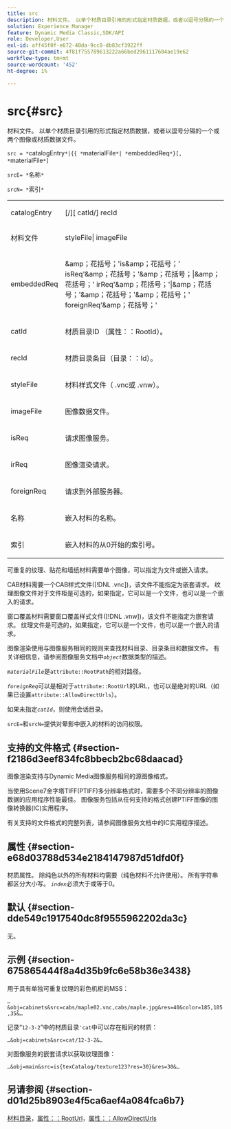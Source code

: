 ```yaml
---
title: src
description: 材料文件。 以单个材质目录引用的形式指定材质数据，或者以逗号分隔的一个或两个图像或材质数据文件。
solution: Experience Manager
feature: Dynamic Media Classic,SDK/API
role: Developer,User
exl-id: aff45f0f-e672-40da-9cc8-db83cf3922ff
source-git-commit: 4f81f755789613222a66bed2961117604ae19e62
workflow-type: tm+mt
source-wordcount: '452'
ht-degree: 1%

---
```


# src{#src}

材料文件。 以单个材质目录引用的形式指定材质数据，或者以逗号分隔的一个或两个图像或材质数据文件。

`src = *`catalogEntry`*|{{ *`materialFile`*| *`embeddedReq`*}[, *`materialFile`*]`

`srcE= *`名称`*`

`srcN= *`索引`*`

<table id="simpletable_A64C4F084C0A4DDCA45A921D4BD7AAEA"> 
 <tr class="strow"> 
  <td class="stentry"> <p><span class="varname"> catalogEntry</span> </p></td> 
  <td class="stentry"> <p><span class="codeph">[/][<span class="varname"> catId</span>/]<span class="varname"> recId</span></span> </p></td> 
 </tr> 
 <tr class="strow"> 
  <td class="stentry"> <span class="varname">材料文件</span> </td> 
  <td class="stentry"> <p><span class="codeph"> <span class="varname"> styleFile</span>|<span class="varname"> imageFile</span></span> </p> </td> 
 </tr> 
 <tr class="strow"> 
  <td class="stentry"> <p><span class="varname"> embeddedReq</span> </p> </td> 
  <td class="stentry"> <p><span class="codeph">&amp;amp；花括号；'is&amp;amp；花括号；'<span class="varname"> isReq</span>'&amp;amp；花括号；'&amp;amp；花括号；|&amp;amp；花括号；'<span class="varname"> irReq</span>'&amp;amp；花括号；'|&amp;amp；花括号；'&amp;amp；花括号；'&amp;amp；花括号；'<span class="varname"> foreignReq</span>'&amp;amp；花括号；'</span> </p></td> 
 </tr> 
 <tr class="strow"> 
  <td class="stentry"> <p><span class="varname"> catId</span> </p></td> 
  <td class="stentry"> <p>材质目录ID （<span class="codeph">属性：：RootId</span>）。 </p></td> 
 </tr> 
 <tr class="strow"> 
  <td class="stentry"> <p><span class="varname"> recId</span> </p></td> 
  <td class="stentry"> <p>材质目录条目（<span class="codeph">目录：：Id</span>）。 </p></td> 
 </tr> 
 <tr class="strow"> 
  <td class="stentry"> <p><span class="varname"> styleFile</span> </p></td> 
  <td class="stentry"> <p>材料样式文件（<span class="filepath"> .vnc</span>或<span class="filepath"> .vnw</span>）。 </p></td> 
 </tr> 
 <tr class="strow"> 
  <td class="stentry"> <p><span class="varname"> imageFile</span> </p></td> 
  <td class="stentry"> <p>图像数据文件。 </p></td> 
 </tr> 
 <tr class="strow"> 
  <td class="stentry"> <p><span class="varname"> isReq</span> </p></td> 
  <td class="stentry"> <p>请求图像服务。 </p></td> 
 </tr> 
 <tr class="strow"> 
  <td class="stentry"> <p><span class="varname"> irReq</span> </p></td> 
  <td class="stentry"> <p>图像渲染请求。 </p></td> 
 </tr> 
 <tr class="strow"> 
  <td class="stentry"> <p><span class="varname"> foreignReq</span> </p></td> 
  <td class="stentry"> <p>请求到外部服务器。 </p></td> 
 </tr> 
 <tr class="strow"> 
  <td class="stentry"> <p><span class="varname">名称</span> </p></td> 
  <td class="stentry"> <p>嵌入材料的名称。 </p></td> 
 </tr> 
 <tr class="strow"> 
  <td class="stentry"> <p><span class="varname">索引</span> </p></td> 
  <td class="stentry"> <p>嵌入材料的从0开始的索引号。 </p></td> 
 </tr> 
</table>

可重复的纹理、贴花和墙纸材料需要单个图像，可以指定为文件或嵌入请求。

CAB材料需要一个CAB样式文件([!DNL .vnc])，该文件不能指定为嵌套请求。 纹理图像文件对于文件柜是可选的，如果指定，它可以是一个文件，也可以是一个嵌入的请求。

窗口覆盖材料需要窗口覆盖样式文件([!DNL .vnw])，该文件不能指定为嵌套请求。 纹理文件是可选的，如果指定，它可以是一个文件，也可以是一个嵌入的请求。

图像渲染使用与图像服务相同的规则来查找材料目录、目录条目和数据文件。 有关详细信息，请参阅图像服务文档中&#x200B;*`object`*&#x200B;数据类型的描述。

*`materialFile`*&#x200B;是`attribute::RootPath`的相对路径。

*`foreignReq`*&#x200B;可以是相对于`attribute::RootUrl`的URL，也可以是绝对的URL（如果已设置`attribute::AllowDirectUrls`）。

如果未指定&#x200B;*`catId`*，则使用会话目录。

`srcE=`和`srcN=`提供对晕影中嵌入的材料的访问权限。

## 支持的文件格式 {#section-f2186d3eef834fc8bbecb2bc68daacad}

图像渲染支持与Dynamic Media图像服务相同的源图像格式。

当使用Scene7金字塔TIFF(PTIFF)多分辨率格式时，需要多个不同分辨率的图像数据的应用程序性能最佳。 图像服务包括从任何支持的格式创建PTIFF图像的图像转换器(IC)实用程序。

有关支持的文件格式的完整列表，请参阅图像服务文档中的IC实用程序描述。

## 属性 {#section-e68d03788d534e2184147987d51dfd0f}

材质属性。 除纯色以外的所有材料均需要（纯色材料不允许使用）。 所有字符串都区分大小写。 *`index`*&#x200B;必须大于或等于0。

## 默认 {#section-dde549c1917540dc8f9555962202da3c}

无。

## 示例 {#section-675865444f8a4d35b9fc6e58b36e3438}

用于具有单独可重复纹理的彩色机柜的MSS：

`…&obj=cabinets&src=cabs/maple02.vnc,cabs/maple.jpg&res=40&color=185,105,35&…`

记录“`12-3-2`”中的材质目录`'cat`中可以存在相同的材质：

`…&obj=cabinets&src=cat/12-3-2&…`

对图像服务的嵌套请求以获取纹理图像：

`…&obj=main&src=is{texCatalog/texture123?res=30}&res=30&…`

## 另请参阅 {#section-d01d25b8903e4f5ca6aef4a084fca6b7}

[材料目录](../../../../../ir-api/http-protocol/image-rendering-api-ref/c-ir-http-protocol-ref/c-ir-http-protocol-syntax-and-features/c-ir-http-material-catalogs/c-ir-http-material-catalogs.md#concept-772742c1688f420a88a56f5136ad1db2)，[属性：：RootUrl](../../../../../ir-api/material-cat/image-rendering-api-ref/c-ir-material-catalog/c-ir-attributes-reference/r-ir-rooturl.md#reference-b8d706a573814802bd6794223cc78402)，[属性：：AllowDirectUrls](../../../../../ir-api/material-cat/image-rendering-api-ref/c-ir-material-catalog/c-ir-attributes-reference/r-ir-allowdirecturls.md#reference-02000c0f3c494292bad8425d06268882)
